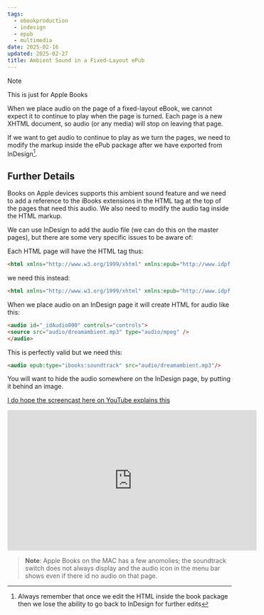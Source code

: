 ```yaml
---
tags:
  - ebookproduction
  - indesign
  - epub
  - multimedia
date: 2025-02-16
updated: 2025-02-27
title: Ambient Sound in a Fixed-Layout ePub
---
```

> [!note] 
> This is  just for Apple Books


When we place audio on the page of a fixed-layout eBook, we cannot expect it to continue to play when the page is turned. Each page is a new XHTML document, so audio (or any media) will stop on leaving that page.

If we want to get audio to continue to play as we turn the pages, we need to modify the markup inside the ePub package after we have exported from InDesign[^1].

## Further Details

Books on Apple devices supports this ambient sound feature and we need to add a reference to the iBooks extensions in the HTML tag at the top of the pages that need this audio. We also need to modify the audio tag inside the HTML markup.

We can use InDesign to add the audio file (we can do this on the master pages), but there are some very specific issues to be aware of:

Each HTML page will have the HTML tag thus:

```html
<html xmlns="http://www.w3.org/1999/xhtml" xmlns:epub="http://www.idpf.org/2007/ops">
```

we need this instead:
```html
<html xmlns="http://www.w3.org/1999/xhtml" xmlns:epub="http://www.idpf.org/2007/ops" epub:prefix="ibooks: http://vocabulary.itunes.apple.com/rdf/ibooks/vocabulary-extensions-1.0/">;
```
When we place audio on an InDesign page it will create HTML for audio like this:

```html
<audio id="_idAudio000" controls="controls">
<source src="audio/dreamambient.mp3" type="audio/mpeg" />
</audio>
```
This is perfectly valid but we need this:

```html
<audio epub:type="ibooks:soundtrack" src="audio/dreamambient.mp3"/>
```

You will want to hide the audio somewhere on the InDesign page, by putting it behind an image.

[I do hope the screencast here on YouTube explains this](https://youtu.be/tdZT2DkI8Rk)

<iframe width="560" height="315" src="https://www.youtube.com/embed/tdZT2DkI8Rk" title="YouTube video player" frameborder="0" allow="accelerometer; autoplay; clipboard-write; encrypted-media; gyroscope; picture-in-picture; web-share" allowfullscreen></iframe>

>**Note**: Apple Books on the MAC has a few anomolies; the soundtrack switch does not always display and the audio icon in the menu bar shows even if there id no audio on that page.

[^1]: Always remember that once we edit the HTML inside the book package then we lose the ability to go back to InDesign for further edits